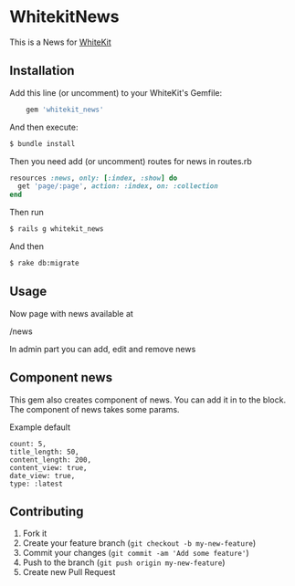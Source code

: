 # WhitekitNews

This is a News for [WhiteKit](https://github.com/whiteskull/whitekit)

## Installation

Add this line (or uncomment) to your WhiteKit's  Gemfile:

```ruby
    gem 'whitekit_news'
```

And then execute:

```bash
$ bundle install
````

Then you need add (or uncomment) routes for news in routes.rb

```ruby
resources :news, only: [:index, :show] do
  get 'page/:page', action: :index, on: :collection
end
```

Then run

```bash
$ rails g whitekit_news
````

And then

```bash
$ rake db:migrate
```

## Usage

Now page with news available at

/news

In admin part you can add, edit and remove news

## Component news

This gem also creates component of news. You can add it in to the block. The component of news takes some params.

Example default

```text
count: 5,
title_length: 50,
content_length: 200,
content_view: true,
date_view: true,
type: :latest
```

## Contributing

1. Fork it
2. Create your feature branch (`git checkout -b my-new-feature`)
3. Commit your changes (`git commit -am 'Add some feature'`)
4. Push to the branch (`git push origin my-new-feature`)
5. Create new Pull Request
